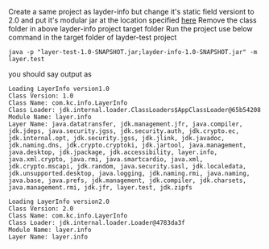 Create a same project as layder-info but change it's static field versiont to 2.0 and put it's modular jar at the location specified [here](https://github.com/kaibocai/module-layer-sample/blob/05f4db394aa5984ea96ab31bca1c03f4a46108ae/layer-test/src/main/java/com/kc/test/LayerTest.java#L16)
Remove the class folder in above layder-info project target folder
Run the project use below command in the target folder of layder-test project
```
java -p "layer-test-1.0-SNAPSHOT.jar;layder-info-1.0-SNAPSHOT.jar" -m layer.test
```
you should say output as 
```
Loading LayerInfo version1.0
Class Version: 1.0
Class Name: com.kc.info.LayerInfo
Class Loader: jdk.internal.loader.ClassLoaders$AppClassLoader@65b54208
Module Name: layer.info
Layer Name: java.datatransfer, jdk.management.jfr, java.compiler, jdk.jdeps, java.security.jgss, jdk.security.auth, jdk.crypto.ec, jdk.internal.opt, jdk.security.jgss, jdk.jlink, jdk.javadoc, jdk.naming.dns, jdk.crypto.cryptoki, jdk.jartool, java.management, java.desktop, jdk.jpackage, jdk.accessibility, layer.info, java.xml.crypto, java.rmi, java.smartcardio, java.xml, jdk.crypto.mscapi, jdk.random, java.security.sasl, jdk.localedata, jdk.unsupported.desktop, java.logging, jdk.naming.rmi, java.naming, java.base, java.prefs, jdk.management, jdk.compiler, jdk.charsets, java.management.rmi, jdk.jfr, layer.test, jdk.zipfs

Loading LayerInfo version2.0
Class Version: 2.0
Class Name: com.kc.info.LayerInfo
Class Loader: jdk.internal.loader.Loader@4783da3f
Module Name: layer.info
Layer Name: layer.info
```
